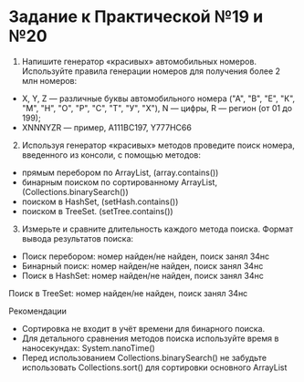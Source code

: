 # Задание к Практической №19 и №20
1. Напишите генератор «красивых» автомобильных номеров. Используйте правила генерации номеров для получения более 2 млн номеров:
- X, Y, Z — различные буквы автомобильного номера ("А", "В", "Е", "К", "М", "Н", "О", "Р", "С", "Т", "У", "Х"), N — цифры, R — регион (от 01 до 199);
- XNNNYZR — пример, A111BC197, Y777HC66

2. Используя генератор «красивых» методов проведите поиск номера, введенного из консоли, с помощью методов:
- прямым перебором по ArrayList, (array.contains())
- бинарным поиском по сортированному ArrayList, (Collections.binarySearch())
- поиском в HashSet, (setHash.contains())
- поиском в TreeSet. (setTree.contains())

3. Измерьте и сравните длительность каждого метода поиска.
Формат вывода результатов поиска:
- Поиск перебором: номер найден/не найден, поиск занял 34нс
- Бинарный поиск: номер найден/не найден, поиск занял 34нс
- Поиск в HashSet: номер найден/не найден, поиск занял 34нс

Поиск в TreeSet: номер найден/не найден, поиск занял 34нс

Рекомендации

- Сортировка не входит в учёт времени для бинарного поиска.
- Для детального сравнения методов поиска используйте время в наносекундах: System.nanoTime()
- Перед использованием Collections.binarySearch() не забудьте использовать Collections.sort() для сортировки основного ArrayList
